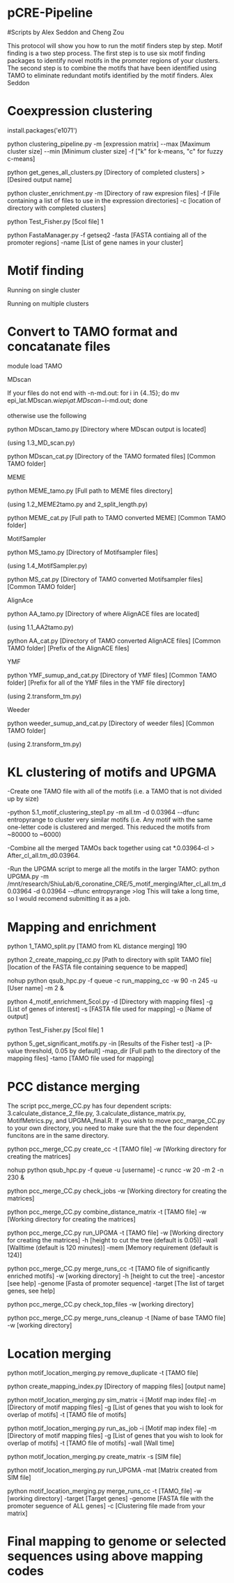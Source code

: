 # pCRE-Pipeline

#Scripts by Alex Seddon and Cheng Zou

This protocol will show you how to run the motif finders step by step. Motif finding is a two step process. The first step is to use six motif finding packages to identify novel motifs in the promoter regions of your clusters. The second step is to combine the motifs that have been identified using TAMO to eliminate redundant motifs identified by the motif finders. Alex Seddon

# Coexpression clustering

install.packages('e1071')

python clustering_pipeline.py -m [expression matrix] --max [Maximum cluster size] --min [Minimum cluster size] -f ["k" for k-means, "c" for fuzzy c-means]

python get_genes_all_clusters.py [Directory of completed clusters] > [Desired output name]

python cluster_enrichment.py -m [Directory of raw expresion files] -f [File containing a list of files to use in the expression directories] -c [location of directory with completed clusters]

python Test_Fisher.py [5col file] 1 

python FastaManager.py -f getseq2 -fasta [FASTA contiaing all of the promoter regions] -name [List of gene names in your cluster]

# Motif finding

Running on single cluster

Running on multiple clusters

# Convert to TAMO format and concatanate files

module load TAMO

MDscan

If your files do not end with -n-md.out: for i in {4..15}; do mv epi_lat.MDscan.w$i epi_lat.MDscan-$i-md.out; done

otherwise use the following

python MDscan_tamo.py [Directory where MDscan output is located]

(using 1.3_MD_scan.py)

python MDscan_cat.py [Directory of the TAMO formated files] [Common TAMO folder]

MEME

python MEME_tamo.py [Full path to MEME files directory]

(using 1.2_MEME2tamo.py and 2_split_length.py)

python MEME_cat.py [Full path to TAMO converted MEME] [Common TAMO folder]

MotifSampler

python MS_tamo.py [Directory of Motifsampler files]

(using 1.4_MotifSampler.py)

python MS_cat.py [Directory of TAMO converted Motifsampler files] [Common TAMO folder]

AlignAce

python AA_tamo.py [Directory of where AlignACE files are located]

(using 1.1_AA2tamo.py)

python AA_cat.py [Directory of TAMO converted AlignACE files] [Common TAMO folder] [Prefix of the AlignACE files]

YMF

python YMF_sumup_and_cat.py [Directory of YMF files] [Common TAMO folder] [Prefix for all of the YMF files in the YMF file directory]

(using 2.transform_tm.py)

Weeder

python weeder_sumup_and_cat.py [Directory of weeder files] [Common TAMO folder]

(using 2.transform_tm.py)

# KL clustering of motifs and UPGMA

-Create one TAMO file with all of the motifs (i.e. a TAMO that is not divided up by size)

-python 5.1_motif_clustering_step1.py -m all.tm -d 0.03964 --dfunc entropyrange to cluster very similar motifs (i.e. Any motif with the same one-letter code is clustered and merged. This reduced the motifs from ~80000 to ~6000)

-Combine all the merged TAMOs back together using cat *.0.03964-cl > After_cl_all.tm_d0.03964. 

-Run the UPGMA script to merge all the motifs in the larger TAMO: python UPGMA.py -m /mnt/research/ShiuLab/6_coronatine_CRE/5_motif_merging/After_cl_all.tm_d0.03964 -d 0.03964 --dfunc entropyrange >log 
This will take a long time, so I would recomend submitting it as a job.

# Mapping and enrichment

python 1_TAMO_split.py [TAMO from KL distance merging] 190

python 2_create_mapping_cc.py [Path to directory with split TAMO file] [location of the FASTA file containing sequence to be mapped]

nohup python qsub_hpc.py -f queue -c run_mapping_cc -w 90 -n 245 -u [User name] -m 2 &

python 4_motif_enrichment_5col.py -d [Directory with mapping files] -g [List of genes of interest] -s [FASTA file used for mapping] -o [Name of output] 

python Test_Fisher.py [5col file] 1

python 5_get_significant_motifs.py -in [Results of the Fisher test] -a [P-value threshold, 0.05 by default] -map_dir [Full path to the directory of the mapping files] -tamo [TAMO file used for mapping]

# PCC distance merging

The script pcc_merge_CC.py has four dependent scripts: 3.calculate_distance_2_file.py, 3.calculate_distance_matrix.py, MotifMetrics.py, and UPGMA_final.R. If you wish to move pcc_marge_CC.py to your own directory, you need to make sure that the the four dependent funcitons are in the same directory. 

python pcc_merge_CC.py create_cc -t [TAMO file] -w [Working directory for creating the matrices]

nohup python qsub_hpc.py -f queue -u [username] -c runcc -w 20 -m 2 -n 230 &

python pcc_merge_CC.py check_jobs -w [Working directory for creating the matrices]

python pcc_merge_CC.py combine_distance_matrix -t [TAMO file] -w [Working directory for creating the matrices]

python pcc_merge_CC.py run_UPGMA -t [TAMO file] -w [Working directory for creating the matrices] -h [height to cut the tree (default is 0.05)] -wall [Walltime (default is 120 minutes)] -mem [Memory requirement (default is 124)]

python pcc_merge_CC.py merge_runs_cc -t [TAMO file of significantly enriched motifs] -w [working directory] -h [height to cut the tree] -ancestor [see help] -genome [Fasta of promoter sequence] -target [The list of target genes, see help]

python pcc_merge_CC.py check_top_files -w [working directory]

python pcc_merge_CC.py merge_runs_cleanup -t [Name of base TAMO file] -w [working directory]


# Location merging

python motif_location_merging.py remove_duplicate -t [TAMO file]

python create_mapping_index.py [Directory of mapping files] [output name]

python motif_location_merging.py sim_matrix -i [Motif map index file] -m [Directory of motif mapping files] -g [List of genes that you wish to look for overlap of motifs] -t [TAMO file of motifs]

python motif_location_merging.py run_as_job -i [Motif map index file] -m [Directory of motif mapping files] -g [List of genes that you wish to look for overlap of motifs] -t [TAMO file of motifs] -wall [Wall time]

python motif_location_merging.py create_matrix -s [SIM file]

python motif_location_merging.py run_UPGMA -mat [Matrix created from SIM file]

python motif_location_merging.py merge_runs_cc -t [TAMO_file] -w [working directory] -target [Target genes] -genome [FASTA file with the promoter seguence of ALL genes] -c [Clustering file made from your matrix]

# Final mapping to genome or selected sequences using above mapping codes







